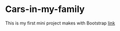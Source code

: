 # Cars-in-my-family
This is my first mini project makes with Bootstrap
[link](https://przepap.github.io/cars-in-my-family/)
